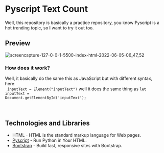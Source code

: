 # Pyscript Text Count
Well, this repository is basically a practice repository, you know Pyscript is a hot trending topic, so I want to try it out too.
<br>

## Preview
![screencapture-127-0-0-1-5500-index-html-2022-06-05-06_47_52](https://user-images.githubusercontent.com/40969170/172029245-b7d04b85-f6a3-4dd2-8a25-2d3d66403d4a.png)

### How does it work?
Well, it basically do the same this as JavaScript but with different syntax, here:
<br>
<code>
inputText = Element("inputText")</code> well it does the same thing as <code>let inputText = Document.getElementById('inputText');</code><br>
<br><br>

## Technologies and Libraries
<ul>
  <li>HTML - HTML is the standard markup language for Web pages.</li>
  <li><a href="https://pyscript.net/">Pyscript</a> - Run Python in Your HTML.</li>
  <li><a href="https://getbootstrap.com/">Bootstrap</a> - Build fast, responsive sites with Bootstrap.</li>
</ul>
